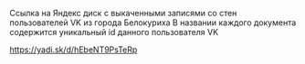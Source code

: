 Ссылка на Яндекс диск с выкаченными записями со стен пользователей VK из города Белокуриха
В названии каждого документа содержится уникальный id данного пользователя VK

https://yadi.sk/d/hEbeNT9PsTeRp
